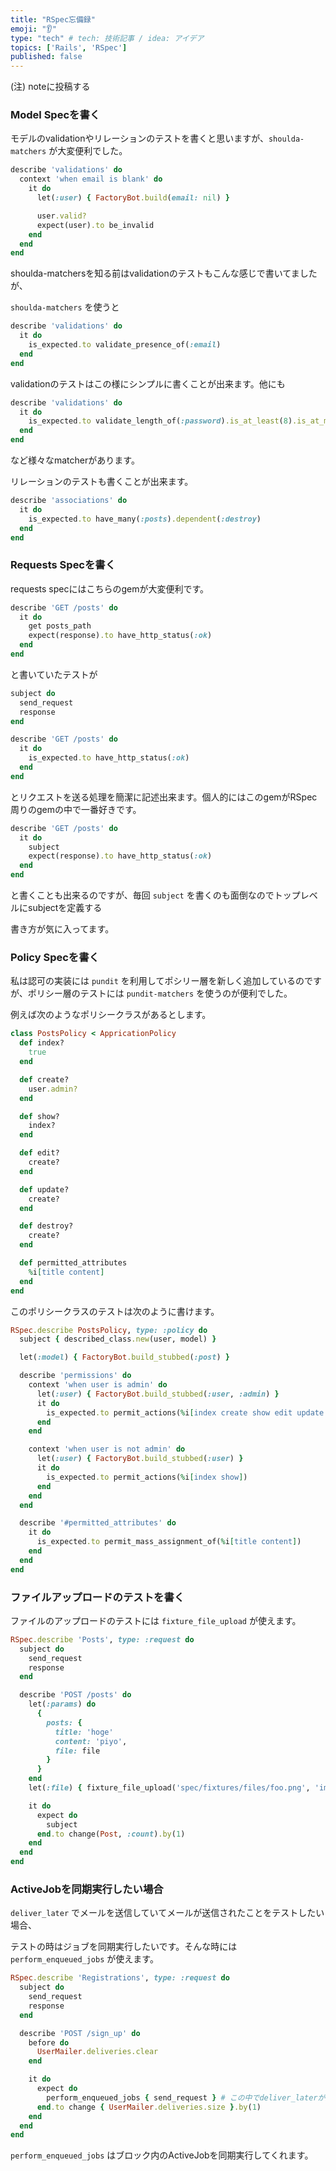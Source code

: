 ```yaml
---
title: "RSpec忘備録"
emoji: "👂"
type: "tech" # tech: 技術記事 / idea: アイデア
topics: ['Rails', 'RSpec']
published: false
---
```


(注) noteに投稿する

### Model Specを書く

モデルのvalidationやリレーションのテストを書くと思いますが、`shoulda-matchers` が大変便利でした。

```ruby
describe 'validations' do
  context 'when email is blank' do
    it do
      let(:user) { FactoryBot.build(email: nil) }

      user.valid?
      expect(user).to be_invalid
    end
  end
end
```

shoulda-matchersを知る前はvalidationのテストもこんな感じで書いてましたが、

`shoulda-matchers` を使うと

```ruby
describe 'validations' do
  it do
    is_expected.to validate_presence_of(:email)
  end
end
```

validationのテストはこの様にシンプルに書くことが出来ます。他にも

```ruby
describe 'validations' do
  it do
    is_expected.to validate_length_of(:password).is_at_least(8).is_at_most(128)
  end
end
```

など様々なmatcherがあります。

リレーションのテストも書くことが出来ます。

```ruby
describe 'associations' do
  it do
    is_expected.to have_many(:posts).dependent(:destroy)
  end
end
```

### Requests Specを書く

requests specにはこちらのgemが大変便利です。

```ruby
describe 'GET /posts' do
  it do
    get posts_path
    expect(response).to have_http_status(:ok)
  end
end
```

と書いていたテストが

```ruby
subject do
  send_request
  response
end

describe 'GET /posts' do
  it do
    is_expected.to have_http_status(:ok)
  end
end
```

とリクエストを送る処理を簡潔に記述出来ます。個人的にはこのgemがRSpec周りのgemの中で一番好きです。

```ruby
describe 'GET /posts' do
  it do
    subject
    expect(response).to have_http_status(:ok)
  end
end
```

と書くことも出来るのですが、毎回 `subject` を書くのも面倒なのでトップレベルにsubjectを定義する

書き方が気に入ってます。

### Policy Specを書く

私は認可の実装には `pundit` を利用してポシリー層を新しく追加しているのですが、ポリシー層のテストには `pundit-matchers` を使うのが便利でした。

例えば次のようなポリシークラスがあるとします。

```ruby
class PostsPolicy < AppricationPolicy
  def index?
    true
  end

  def create?
    user.admin?
  end

  def show?
    index?
  end

  def edit?
    create?
  end

  def update?
    create?
  end

  def destroy?
    create?
  end

  def permitted_attributes
    %i[title content]
  end
end
```

このポリシークラスのテストは次のように書けます。

```ruby
RSpec.describe PostsPolicy, type: :policy do
  subject { described_class.new(user, model) }

  let(:model) { FactoryBot.build_stubbed(:post) }

  describe 'permissions' do
    context 'when user is admin' do
      let(:user) { FactoryBot.build_stubbed(:user, :admin) }
      it do
        is_expected.to permit_actions(%i[index create show edit update destroy])
      end
    end

    context 'when user is not admin' do
      let(:user) { FactoryBot.build_stubbed(:user) }
      it do
        is_expected.to permit_actions(%i[index show])
      end
    end
  end

  describe '#permitted_attributes' do
    it do
      is_expected.to permit_mass_assignment_of(%i[title content])
    end
  end
end
```

### ファイルアップロードのテストを書く

ファイルのアップロードのテストには `fixture_file_upload` が使えます。

```ruby
RSpec.describe 'Posts', type: :request do
  subject do
    send_request
    response
  end

  describe 'POST /posts' do
    let(:params) do
      {
        posts: {
          title: 'hoge'
          content: 'piyo',
          file: file
        }
      }
    end
    let(:file) { fixture_file_upload('spec/fixtures/files/foo.png', 'image/png') }

    it do
      expect do
        subject
      end.to change(Post, :count).by(1)
    end
  end
end
```

### ActiveJobを同期実行したい場合

`deliver_later` でメールを送信していてメールが送信されたことをテストしたい場合、

テストの時はジョブを同期実行したいです。そんな時には `perform_enqueued_jobs` が使えます。

```ruby
RSpec.describe 'Registrations', type: :request do
  subject do
    send_request
    response
  end

  describe 'POST /sign_up' do
    before do
      UserMailer.deliveries.clear
    end

    it do
      expect do
        perform_enqueued_jobs { send_request } # この中でdeliver_laterが実行されている
      end.to change { UserMailer.deliveries.size }.by(1)
    end
  end
end
```

`perform_enqueued_jobs` はブロック内のActiveJobを同期実行してくれます。
